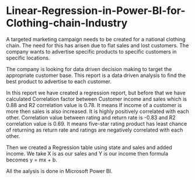 # Linear-Regression-in-Power-BI-for-Clothing-chain-Industry


A targeted marketing campaign needs to be created for a national clothing chain. The need for this has arisen due to flat sales and lost customers. The company wants to advertise specific products to specific customers in specific locations.

The company is looking for data driven decision making to target the appropriate customer base. This report is a data driven analysis to find the best product to advertise to each customer.

In this report we have created a regression report, but before that we have calculated Correlation factor between Customer income and sales which is 0.88 and R2 correlation value is 0.78. It means If income of a customer is more then sales is also increased. It is highly positively correlated with each other.
Correlation value between rating and return rate is -0.83 and R2 correlation value is 0.69. It means five-star rating product has least chance of returning as return rate and ratings are negatively correlated with each other. 

Then we created a Regression table using state and sales and added income. We take X is as our sales and Y is our income then formula becomes y = mx + b.

All the aalysis is done in Microsoft Power BI. 

